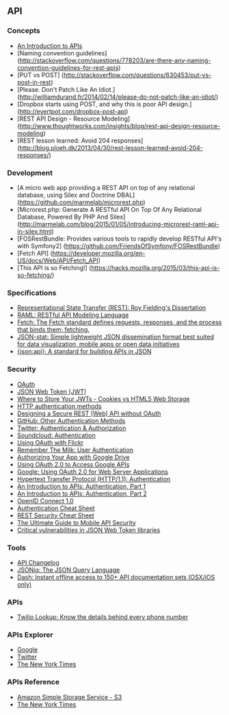 ## API

### Concepts

* [An Introduction to APIs](https://zapier.com/learn/apis/)
* [Naming convention guidelines] (http://stackoverflow.com/questions/778203/are-there-any-naming-convention-guidelines-for-rest-apis)
* [PUT vs POST] (http://stackoverflow.com/questions/630453/put-vs-post-in-rest)
* [Please. Don't Patch Like An Idiot.] (http://williamdurand.fr/2014/02/14/please-do-not-patch-like-an-idiot/)
* [Dropbox starts using POST, and why this is poor API design.] (http://evertpot.com/dropbox-post-api)
* [REST API Design - Resource Modeling] (http://www.thoughtworks.com/insights/blog/rest-api-design-resource-modeling)
* [REST lesson learned: Avoid 204 responses] (http://blog.ploeh.dk/2013/04/30/rest-lesson-learned-avoid-204-responses/)

### Development

* [A micro web app providing a REST API on top of any relational database, using Silex and Doctrine DBAL] (https://github.com/marmelab/microrest.php)
* [Microrest.php: Generate A RESTful API On Top Of Any Relational Database, Powered By PHP And Silex] (http://marmelab.com/blog/2015/01/05/introducing-microrest-raml-api-in-silex.html)
* [FOSRestBundle: Provides various tools to rapidly develop RESTful API's with Symfony2] (https://github.com/FriendsOfSymfony/FOSRestBundle)
* [Fetch API] (https://developer.mozilla.org/en-US/docs/Web/API/Fetch_API)
* [This API is so Fetching!] (https://hacks.mozilla.org/2015/03/this-api-is-so-fetching/)

### Specifications

* [Representational State Transfer (REST): Roy Fielding's Dissertation](http://www.ics.uci.edu/~fielding/pubs/dissertation/rest_arch_style.htm)
* [RAML: RESTful API Modeling Language](http://raml.org/)
* [Fetch: The Fetch standard defines requests, responses, and the process that binds them; fetching.](https://fetch.spec.whatwg.org/)
* [JSON-stat: Simple lightweight JSON dissemination format best suited for data visualization, mobile apps or open data initiatives](http://json-stat.org/)
* [{json:api}: A standard for building APIs in JSON](http://jsonapi.org/)

### Security

* [OAuth](http://oauth.net/)
* [JSON Web Token (JWT)](http://jwt.io/)
* [Where to Store Your JWTs - Cookies vs HTML5 Web Storage](https://stormpath.com/blog/where-to-store-your-jwts-cookies-vs-html5-web-storage/)
* [HTTP authentication methods](http://talks.codegram.com/http-authentication-methods#/intro)
* [Designing a Secure REST (Web) API without OAuth](http://www.thebuzzmedia.com/designing-a-secure-rest-api-without-oauth-authentication/)
* [GitHub: Other Authentication Methods](https://developer.github.com/v3/auth/)
* [Twitter: Authentication & Authorization](https://dev.twitter.com/docs/auth)
* [Soundcloud: Authentication](http://developers.soundcloud.com/docs/api/guide#authentication)
* [Using OAuth with Flickr](https://www.flickr.com/services/api/auth.oauth.html)
* [Remember The Milk: User Authentication](http://www.rememberthemilk.com/services/api/authentication.rtm)
* [Authorizing Your App with Google Drive](https://developers.google.com/drive/web/about-auth)
* [Using OAuth 2.0 to Access Google APIs](https://developers.google.com/accounts/docs/OAuth2)
* [Google: Using OAuth 2.0 for Web Server Applications](https://developers.google.com/accounts/docs/OAuth2WebServer)
* [Hypertext Transfer Protocol (HTTP/1.1): Authentication](http://tools.ietf.org/html/rfc7235)
* [An Introduction to APIs: Authentication, Part 1](https://zapier.com/learn/apis/chapter-4-authentication-part-1/)
* [An Introduction to APIs: Authentication, Part 2](https://zapier.com/learn/apis/chapter-5-authentication-part-2/)
* [OpenID Connect 1.0](http://openid.net/specs/openid-connect-core-1_0.html)
* [Authentication Cheat Sheet](https://www.owasp.org/index.php/Authentication_Cheat_Sheet)
* [REST Security Cheat Sheet](https://www.owasp.org/index.php/REST_Security_Cheat_Sheet)
* [The Ultimate Guide to Mobile API Security](https://stormpath.com/blog/the-ultimate-guide-to-mobile-api-security/)
* [Critical vulnerabilities in JSON Web Token libraries](https://auth0.com/blog/2015/03/31/critical-vulnerabilities-in-json-web-token-libraries/)

### Tools

* [API Changelog](https://www.apichangelog.com/)
* [JSONiq: The JSON Query Language](http://www.jsoniq.org/)
* [Dash: Instant offline access to 150+ API documentation sets (OSX/iOS only)](https://kapeli.com/dash)

### APIs

* [Twilio Lookup: Know the details behind every phone number](https://www.twilio.com/lookup)

### APIs Explorer

* [Google](https://developers.google.com/apis-explorer)
* [Twitter](https://dev.twitter.com/rest/tools/console)
* [The New York Times](http://developer.nytimes.com/io-docs)

### APIs Reference

* [Amazon Simple Storage Service - S3](http://awsdocs.s3.amazonaws.com/S3/latest/s3-api.pdf)
* [The New York Times](http://developer.nytimes.com/docs)
